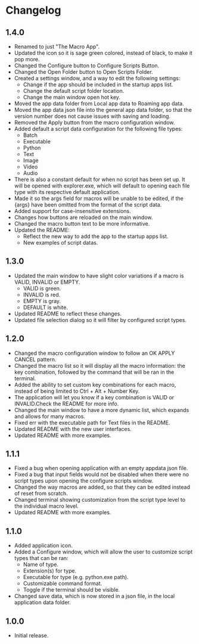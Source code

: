 # Changelog

## 1.4.0
* Renamed to just "The Macro App".
* Updated the icon so it is sage green colored, instead of black, to make it pop more.
* Changed the Configure button to Configure Scripts Button.
* Changed the Open Folder button to Open Scripts Folder.
* Created a settings window, and a way to edit the following settings:
  * Change if the app should be included in the startup apps list.
  * Change the default script folder location.
  * Change the main window open hot key.
* Moved the app data folder from Local app data to Roaming app data.
* Moved the app data json file into the general app data folder, so that the version number does not cause issues with saving and loading.
* Removed the Apply button from the macro configuration window.
* Added default a script data configuration for the following file types:
  * Batch
  * Executable
  * Python
  * Text
  * Image
  * Video
  * Audio
* There is also a constant default for when no script has been set up. It will be opened with explorer.exe, which will default to opening each file type with its respective default application.
* Made it so the args field for macros will be unable to be edited, if the {args} have been omitted from the format of the script data.
* Added support for case-insensitive extensions.
* Changes how buttons are reloaded on the main window.
* Changed the macro button text to be more informative.
* Updated the README:
  * Reflect the new way to add the app to the startup apps list.
  * New examples of script datas.

## 1.3.0
* Updated the main window to have slight color variations if a macro is VALID, INVALID or EMPTY.
  * VALID is green.
  * INVALID is red.
  * EMPTY is gray.
  * DEFAULT is white.
* Updated README to reflect these changes.
* Updated file selection dialog so it will filter by configured script types.

## 1.2.0
* Changed the macro configuration window to follow an OK APPLY CANCEL pattern.
* Changed the macro list so it will display all the macro information: the key combination, followed by the command that will be ran in the terminal.
* Added the ability to set custom key combinations for each macro, instead of being limited to Ctrl + Alt + Number Key.
* The application will let you know if a key combination is VALID or INVALID.Check the README for more info.
* Changed the main window to have a more dynamic list, which expands and allows for many macros.
* Fixed err with the executable path for Text files in the README.
* Updated README with the new user interfaces.
* Updated README with more examples.

## 1.1.1
* Fixed a bug when opening application with an empty appdata json file.
* Fixed a bug that input fields would not be disabled when there were no script types upon opening the configure scripts window. 
* Changed the way macros are added, so that they can be edited instead of reset from scratch.
* Changed terminal showing customization from the script type level to the individual macro level.
* Updated README with more examples.

## 1.1.0
* Added application icon.
* Added a Configure window, which will allow the user to customize script types that can be ran:
  * Name of type.
  * Extension(s) for type.
  * Executable for type (e.g. python.exe path).
  * Customizable command format.
  * Toggle if the terminal should be visible.
* Changed save data, which is now stored in a json file, in the local application data folder.

## 1.0.0
* Initial release.